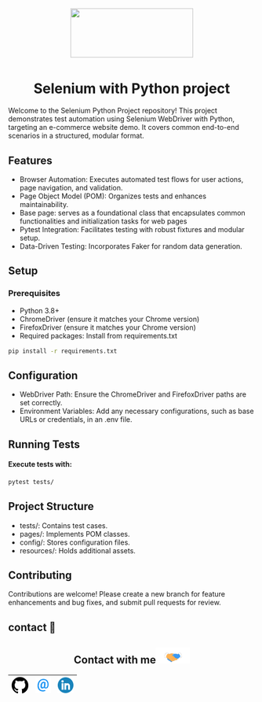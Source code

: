 
<h1 align="center">
 <img src="https://user-images.githubusercontent.com/81525051/139523956-a7c63ef9-9960-4f1e-b442-e89f6db97c60.png" width="250" height="100">
</h1>
<h1 align="center">
     Selenium with Python project 
</h1>
Welcome to the Selenium Python Project repository! 
This project demonstrates test automation using Selenium WebDriver with Python, targeting an e-commerce website demo. It covers common end-to-end scenarios in a structured, modular format.

## Features
* Browser Automation: Executes automated test flows for user actions, page navigation, and validation.
* Page Object Model (POM): Organizes tests and enhances maintainability.
* Base page: serves as a foundational class that encapsulates common functionalities and initialization tasks for web pages
* Pytest Integration: Facilitates testing with robust fixtures and modular setup.
* Data-Driven Testing: Incorporates Faker for random data generation.

## Setup
### Prerequisites
* Python 3.8+
* ChromeDriver (ensure it matches your Chrome version)
* FirefoxDriver (ensure it matches your Chrome version)
* Required packages: Install from requirements.txt
```bash
pip install -r requirements.txt
```
## Configuration
* WebDriver Path: Ensure the ChromeDriver and FirefoxDriver paths are set correctly.
* Environment Variables: Add any necessary configurations, such as base URLs or credentials, in an .env file.

## Running Tests
#### Execute tests with:
```bash
pytest tests/
```

## Project Structure
* tests/: Contains test cases.
* pages/: Implements POM classes.
* config/: Stores configuration files.
* resources/: Holds additional assets.

## Contributing
Contributions are welcome! Please create a new branch for feature enhancements and bug fixes, and submit pull requests for review.


## contact 💬

<div align="center">

<h2>
    Contact with me<img src="https://github.com/ricardo1470/ricardo1470/blob/master/img/Handshake.gif" height="32px">
</h2> 

| [<img src="https://github.com/ricardo1470/ricardo1470/blob/master/img/GitHub.png" alt="Github logo" width="34">](https://github.com/ismaayan/MaayanI) | [<img src="https://github.com/ricardo1470/ricardo1470/blob/master/img/email.png" alt="email logo" height="32">](mailto:maayan.isr89@gmail.com) | [<img src="https://github.com/ricardo1470/ricardo1470/blob/master/img/linkedin-icon.png" alt="Linkedin Logo" width="32">](https://www.linkedin.com/in/maayan-israel/) | 
|:---:|:---:|:---:|

</div>


